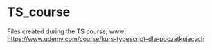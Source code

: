 # TS_course
Files created during the TS course;
www: https://www.udemy.com/course/kurs-typescript-dla-poczatkujacych
